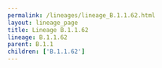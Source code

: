 ```yaml
---
permalink: /lineages/lineage_B.1.1.62.html
layout: lineage_page
title: Lineage B.1.1.62
lineage: B.1.1.62
parent: B.1.1
children: ['B.1.1.62']
---
```

